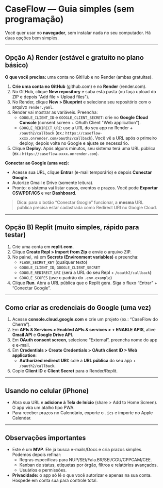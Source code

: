 # CaseFlow — Guia simples (sem programação)

Você quer usar no **navegador**, sem instalar nada no seu computador. Há duas opções bem simples.

---

## Opção A) Render (estável e gratuito no plano básico)

**O que você precisa:** uma conta no GitHub e no Render (ambas gratuitas).

1. **Crie uma conta no GitHub** (github.com) e no **Render** (render.com).
2. No GitHub, clique **New repository** e suba esta pasta (ou faça upload do ZIP e depois "Add file > Upload files").
3. No Render, clique **New > Blueprint** e selecione seu repositório com o arquivo `render.yaml`.
4. Render vai mostrar as variáveis. Preencha:
   - `GOOGLE_CLIENT_ID` e `GOOGLE_CLIENT_SECRET`: crie no **Google Cloud Console** (consent screen + OAuth Client "Web application").
   - `GOOGLE_REDIRECT_URI`: use a URL do seu app no Render + `/oauth2/callback` (ex.: `https://caseflow-xxxx.onrender.com/oauth2/callback`). Você vê a URL após o primeiro deploy; depois volte no Google e ajuste se necessário.
5. Clique **Deploy**. Após alguns minutos, seu sistema terá uma URL pública (ex.: `https://caseflow-xxxx.onrender.com`).

**Conectar ao Google (uma vez):**
- Acesse sua URL, clique **Entrar** (e-mail temporário) e depois **Conectar Google**.
- Autorize Gmail e Drive (somente leitura).
- Pronto: o sistema vai listar casos, eventos e prazos. Você pode **Exportar CSV/PDF/ICS** e ver **Dashboard**.

> Dica: para o botão “Conectar Google” funcionar, a **mesma** URL pública precisa estar cadastrada como Redirect URI no Google Cloud.

---

## Opção B) Replit (muito simples, rápido para testar)

1. Crie uma conta em **replit.com**.
2. Clique **Create Repl > Import from Zip** e envie o arquivo ZIP.
3. No painel, vá em **Secrets (Environment variables)** e preencha:
   - `FLASK_SECRET_KEY` (qualquer texto)
   - `GOOGLE_CLIENT_ID`, `GOOGLE_CLIENT_SECRET`
   - `GOOGLE_REDIRECT_URI` (será a URL do seu Repl + `/oauth2/callback`)
   - `GOOGLE_SCOPES` (use o padrão do `.env.example`)
4. Clique **Run**. Abra a URL pública que o Replit gera. Siga o fluxo “Entrar” + “Conectar Google”.

---

## Como criar as credenciais do Google (uma vez)

1. Acesse **console.cloud.google.com** e crie um projeto (ex.: “CaseFlow do Cherre”).
2. Em **APIs & Services > Enabled APIs & services > + ENABLE APIS**, ative **Gmail API** e **Google Drive API**.
3. Em **OAuth consent screen**, selecione “External”, preencha nome do app e e-mail.
4. Em **Credentials > Create Credentials > OAuth client ID > Web application**:
   - **Authorized redirect URI:** cole a **URL pública** do seu app + `/oauth2/callback`.
5. Copie **Client ID** e **Client Secret** para o Render/Replit.

---

## Usando no celular (iPhone)
- Abra sua URL e **adicione à Tela de Início** (share > Add to Home Screen). O app vira um atalho tipo PWA.
- Para receber prazos no Calendário, exporte o `.ics` e importe no Apple Calendar.

---

## Observações importantes
- Este é um **MVP**. Ele já busca e-mails/Docs e cria prazos simples. Podemos depois refinar:
  - Regras específicas para NUP/SEI/Fala.BR/SEI/CGU/CPPCAM/CEE.
  - Kanban de status, etiquetas por órgão, filtros e relatórios avançados.
  - Usuários e permissões.
- **Privacidade:** o app só lê o que você autorizar e apenas na sua conta. Hospede em conta sua para controle total.
